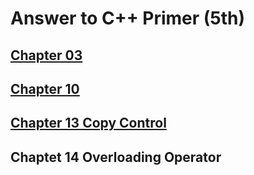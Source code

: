 # Answer to C++ Primer (5th)

## [Chapter 03](ch03)

## [Chapter 10](ch10)

## [Chapter 13 Copy Control](ch13)

## Chaptet 14 Overloading Operator

